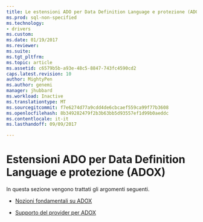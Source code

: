```yaml
---
title: Le estensioni ADO per Data Definition Language e protezione (ADOX) | Documenti Microsoft
ms.prod: sql-non-specified
ms.technology:
- drivers
ms.custom: 
ms.date: 01/19/2017
ms.reviewer: 
ms.suite: 
ms.tgt_pltfrm: 
ms.topic: article
ms.assetid: c6579b5b-a93e-48c5-8847-743fc4590cd2
caps.latest.revision: 10
author: MightyPen
ms.author: genemi
manager: jhubbard
ms.workload: Inactive
ms.translationtype: MT
ms.sourcegitcommit: f7e6274d77a9cdd4de6cbcaef559ca99f77b3608
ms.openlocfilehash: 8b349282479f2b3b63bb5d93557ef1d99b0aeddc
ms.contentlocale: it-it
ms.lasthandoff: 09/09/2017

---
```

# <a name="ado-extensions-for-data-definition-language-and-security-adox"></a>Estensioni ADO per Data Definition Language e protezione (ADOX)
In questa sezione vengono trattati gli argomenti seguenti.  
  
-   [Nozioni fondamentali su ADOX](../../../ado/guide/extensions/adox-fundamentals.md)  
  
-   [Supporto del provider per ADOX](../../../ado/guide/extensions/provider-support-for-adox-ado.md)

